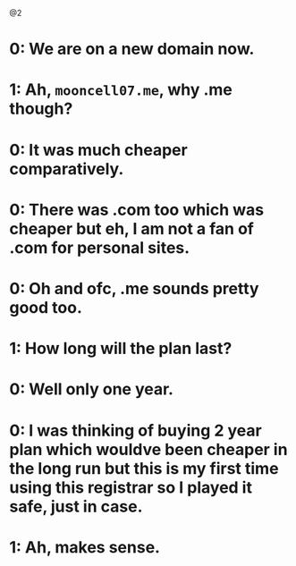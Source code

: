 @2

# 0: We are on a new domain now.
# 1: Ah, `mooncell07.me`, why .me though?
# 0: It was much cheaper comparatively.
# 0: There was .com too which was cheaper but eh, I am not a fan of .com for personal sites.
# 0: Oh and ofc, .me sounds pretty good too.
# 1: How long will the plan last?
# 0: Well only one year.
# 0: I was thinking of buying 2 year plan which wouldve been cheaper in the long run but this is my first time using this registrar so I played it safe, just in case.
# 1: Ah, makes sense.
